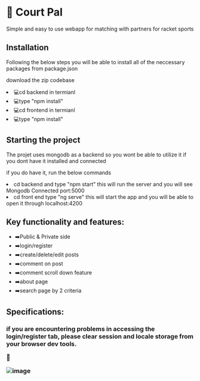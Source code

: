 <h1>🎾 Court Pal </h1> 
<p> Simple and easy to use webapp for matching with partners for racket sports</p>

<h2>Installation</h2>
<p>Following the below steps you will be able to install all of the neccessary packages from package.json</p>
<p>download the zip codebase</p>
<li>💻cd backend in termianl</li>
<li>💻type "npm install"</li>
<li>💻cd frontend in termianl</li>
<li>💻type "npm install"</li>

<h2>Starting the project</h2>
<p>The projet uses mongodb as a backend so you wont be able to utilize it if you dont have it installed and connected</p>
<p>if you do have it, run the below commands</p>

<li>cd backend and type "npm start" this will run the server and you will see Mongodb Connected port:5000</li>
<li>cd front end type "ng serve" this will start the app and you will be able to open it through localhost:4200</li>

<h2>Key functionality and features:</h2>
<ul>
  <li>➡️Public & Private side</li>
  <li>➡️login/register</li>
  <li>➡️create/delete/edit posts</li>
  <li>➡️comment on post</li>
  <li>➡️comment scroll down feature</li>
  <li>➡️about page</li>
  <li>➡️search page by 2 criteria</li>
  
</ul>


<h2>Specifications:</h2>
<h3>if you are encountering problems in accessing the login/register tab, please clear session and locale storage from your browser dev tools.</h3p>

🎾

![image](https://github.com/user-attachments/assets/322bcaa9-8afd-445c-9429-3e1136fa0af2)


